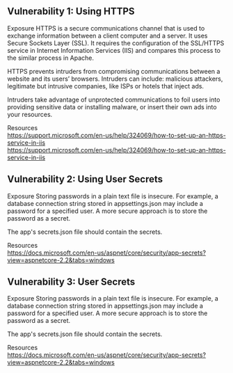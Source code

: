 ## Vulnerability 1: Using HTTPS

Exposure
HTTPS is a secure communications channel that is used to exchange information between a client computer and a server. 
It uses Secure Sockets Layer (SSL). It requires the configuration of the SSL/HTTPS service in Internet Information Services (IIS) and compares this process to the similar process in Apache.

HTTPS prevents intruders from compromising communications between a website and its users’ browsers. Intruders can include: malicious attackers, legitimate but intrusive companies, like ISPs or hotels that inject ads.

Intruders take advantage of unprotected communications to foil users into providing sensitive data or installing malware, or insert their own ads into your resources.

Resources\
https://support.microsoft.com/en-us/help/324069/how-to-set-up-an-https-service-in-iis \
https://support.microsoft.com/en-us/help/324069/how-to-set-up-an-https-service-in-iis

## Vulnerability 2: Using User Secrets

Exposure
Storing passwords in a plain text file is insecure. For example, a database connection string stored in appsettings.json may include a password for a specified user. A more secure approach is to store the password as a secret.

The app's secrets.json file should contain the secrets.

Resources\
https://docs.microsoft.com/en-us/aspnet/core/security/app-secrets?view=aspnetcore-2.2&tabs=windows

## Vulnerability 3: User Secrets

Exposure
Storing passwords in a plain text file is insecure. For example, a database connection string stored in appsettings.json may include a password for a specified user. A more secure approach is to store the password as a secret.

The app's secrets.json file should contain the secrets.

Resources\
https://docs.microsoft.com/en-us/aspnet/core/security/app-secrets?view=aspnetcore-2.2&tabs=windows
